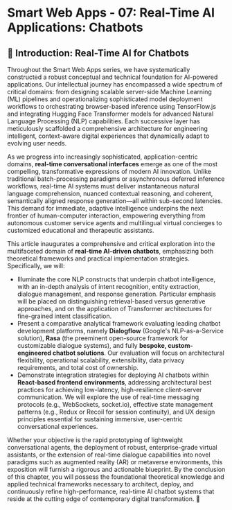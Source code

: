 # Smart Web Apps - 07: Real-Time AI Applications: Chatbots

## 🤖 Introduction: Real-Time AI for Chatbots

Throughout the Smart Web Apps series, we have systematically constructed a robust conceptual and technical foundation for AI-powered applications. Our intellectual journey has encompassed a wide spectrum of critical domains: from designing scalable server-side Machine Learning (ML) pipelines and operationalizing sophisticated model deployment workflows to orchestrating browser-based inference using TensorFlow.js and integrating Hugging Face Transformer models for advanced Natural Language Processing (NLP) capabilities. Each successive layer has meticulously scaffolded a comprehensive architecture for engineering intelligent, context-aware digital experiences that dynamically adapt to evolving user needs.

As we progress into increasingly sophisticated, application-centric domains, **real-time conversational interfaces** emerge as one of the most compelling, transformative expressions of modern AI innovation. Unlike traditional batch-processing paradigms or asynchronous deferred inference workflows, real-time AI systems must deliver instantaneous natural language comprehension, nuanced contextual reasoning, and coherent, semantically aligned response generation—all within sub-second latencies. This demand for immediate, adaptive intelligence underpins the next frontier of human-computer interaction, empowering everything from autonomous customer service agents and multilingual virtual concierges to customized educational and therapeutic assistants.

This article inaugurates a comprehensive and critical exploration into the multifaceted domain of **real-time AI-driven chatbots**, emphasizing both theoretical frameworks and practical implementation strategies. Specifically, we will:

- Illuminate the core NLP constructs that underpin chatbot intelligence, with an in-depth analysis of intent recognition, entity extraction, dialogue management, and response generation. Particular emphasis will be placed on distinguishing retrieval-based versus generative approaches, and on the application of Transformer architectures for fine-grained intent classification.
- Present a comparative analytical framework evaluating leading chatbot development platforms, namely **Dialogflow** (Google's NLP-as-a-Service solution), **Rasa** (the preeminent open-source framework for customizable dialogue systems), and fully **bespoke, custom-engineered chatbot solutions**. Our evaluation will focus on architectural flexibility, operational scalability, extensibility, data privacy requirements, and total cost of ownership.
- Demonstrate integration strategies for deploying AI chatbots within **React-based frontend environments**, addressing architectural best practices for achieving low-latency, high-resilience client-server communication. We will explore the use of real-time messaging protocols (e.g., WebSockets, socket.io), effective state management patterns (e.g., Redux or Recoil for session continuity), and UX design principles essential for sustaining immersive, user-centric conversational experiences.

Whether your objective is the rapid prototyping of lightweight conversational agents, the deployment of robust, enterprise-grade virtual assistants, or the extension of real-time dialogue capabilities into novel paradigms such as augmented reality (AR) or metaverse environments, this exposition will furnish a rigorous and actionable blueprint. By the conclusion of this chapter, you will possess the foundational theoretical knowledge and applied technical frameworks necessary to architect, deploy, and continuously refine high-performance, real-time AI chatbot systems that reside at the cutting edge of contemporary digital transformation. 🚀
